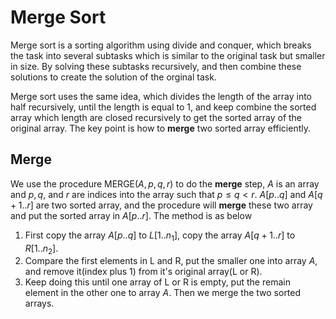 # Merge Sort
Merge sort is a sorting algorithm using divide and conquer, which breaks the task into several subtasks which is similar to the original task but smaller in size. By solving these subtasks recursively, and then combine these solutions to create the solution of the orginal task.

Merge sort uses the same idea, which divides the length of the array into half recursively, until the length is equal to $1$, and keep combine the sorted array which length are closed recursively to get the sorted array of the original array. The key point is how to **merge** two sorted array efficiently. 

## Merge 
We use the procedure MERGE($A,p,q,r$) to do the **merge** step, $A$ is an array and $p,q,$ and $r$ are indices into the array such that $p\leq q < r$. $A[p..q]$ and $A[q+1..r]$ are two sorted array, and the procedure will **merge** these two array and put the sorted array in $A[p..r]$. The method is as below
1. First copy the array $A[p..q]$ to $L[1..n_1]$, copy the array $A[q+1..r]$ to $R[1..n_2]$.
2. Compare the first elements in L and R, put the smaller one into array $A$, and remove it(index plus 1) from it's original array(L or R).
3. Keep doing this until one array of L or R is empty, put the remain element in the other one to array $A$.
Then we merge the two sorted arrays.  

